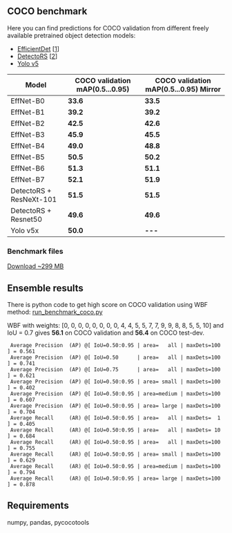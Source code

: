 ## COCO benchmark

Here you can find predictions for COCO validation from different freely available pretrained object detection models:
* [EfficientDet](https://github.com/google/automl/tree/master/efficientdet) [[1](https://arxiv.org/abs/1911.09070)]
* [DetectoRS](https://github.com/joe-siyuan-qiao/DetectoRS) [[2](https://arxiv.org/abs/2006.02334)]
* [Yolo v5](https://github.com/ultralytics/yolov5)

| Model | COCO validation mAP(0.5...0.95) |  COCO validation mAP(0.5...0.95) Mirror |
| ------ | --------------- |  --------------- | 
| EffNet-B0 | **33.6** | **33.5** |  
| EffNet-B1 | **39.2** | **39.2** |
| EffNet-B2 | **42.5** | **42.6** |
| EffNet-B3 | **45.9** | **45.5** |
| EffNet-B4 | **49.0** | **48.8** |
| EffNet-B5 | **50.5** | **50.2** |
| EffNet-B6 | **51.3** | **51.1** |
| EffNet-B7 | **52.1** | **51.9** |
| DetectoRS + ResNeXt-101 | **51.5** | **51.5** |
| DetectoRS + Resnet50 | **49.6** | **49.6** |
| Yolo v5x | **50.0** | **---** |

### Benchmark files

[Download ~299 MB](https://github.com/ZFTurbo/Weighted-Boxes-Fusion/releases/download/v1.0.5/benchmark.zip)

## Ensemble results

There is python code to get high score on COCO validation using WBF method: [run_benchmark_coco.py](run_benchmark_coco.py)

WBF with weights: [0, 0, 0, 0, 0, 0, 0, 0, 4, 4, 5, 5, 7, 7, 9, 9, 8, 8, 5, 5, 10] and IoU = 0.7 gives **56.1** on COCO validation and **56.4** on COCO test-dev.

``` 
 Average Precision  (AP) @[ IoU=0.50:0.95 | area=   all | maxDets=100 ] = 0.561
 Average Precision  (AP) @[ IoU=0.50      | area=   all | maxDets=100 ] = 0.741
 Average Precision  (AP) @[ IoU=0.75      | area=   all | maxDets=100 ] = 0.621
 Average Precision  (AP) @[ IoU=0.50:0.95 | area= small | maxDets=100 ] = 0.402
 Average Precision  (AP) @[ IoU=0.50:0.95 | area=medium | maxDets=100 ] = 0.607
 Average Precision  (AP) @[ IoU=0.50:0.95 | area= large | maxDets=100 ] = 0.704
 Average Recall     (AR) @[ IoU=0.50:0.95 | area=   all | maxDets=  1 ] = 0.405
 Average Recall     (AR) @[ IoU=0.50:0.95 | area=   all | maxDets= 10 ] = 0.684
 Average Recall     (AR) @[ IoU=0.50:0.95 | area=   all | maxDets=100 ] = 0.755
 Average Recall     (AR) @[ IoU=0.50:0.95 | area= small | maxDets=100 ] = 0.629
 Average Recall     (AR) @[ IoU=0.50:0.95 | area=medium | maxDets=100 ] = 0.794
 Average Recall     (AR) @[ IoU=0.50:0.95 | area= large | maxDets=100 ] = 0.878
```

## Requirements

numpy, pandas, pycocotools